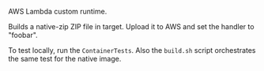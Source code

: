 AWS Lambda custom runtime.

Builds a native-zip ZIP file in target. Upload it to AWS and set the handler to "foobar".

To test locally, run the `ContainerTests`. Also the `build.sh` script orchestrates the same test for the native image.
